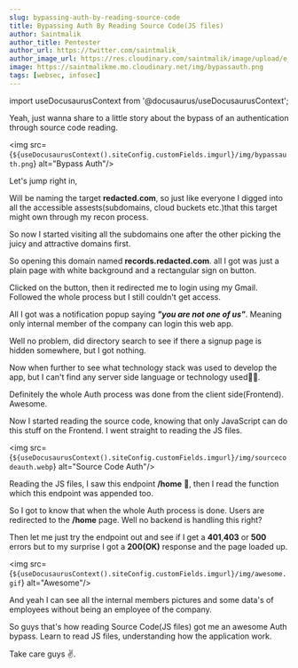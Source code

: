 ```yaml
---
slug: bypassing-auth-by-reading-source-code
title: Bypassing Auth By Reading Source Code(JS files)
author: Saintmalik
author_title: Pentester
author_url: https://twitter.com/saintmalik_
author_image_url: https://res.cloudinary.com/saintmalik/image/upload/e_sharpen:2000,q_74,r_0/v1641922078/saintmalik.webp
image: https://saintmalikme.mo.cloudinary.net/img/bypassauth.png
tags: [websec, infosec]
---
```


import useDocusaurusContext from '@docusaurus/useDocusaurusContext';

Yeah, just wanna share to a little story about the bypass of an authentication through source code reading.
<!--truncate-->

<img src={`${useDocusaurusContext().siteConfig.customFields.imgurl}/img/bypassauth.png`} alt="Bypass Auth"/>

Let's jump right in,

Will be naming the target **redacted.com**, so just like everyone I digged into all the accessible assests(subdomains, cloud buckets etc.)that this target might own through my recon process.

So now I started visiting all the subdomains one after the other picking the juicy and attractive domains first.

So opening this domain named **records.redacted.com**. all I got was just a plain page with white background and a rectangular sign on button.

Clicked on the button, then it redirected me to login using my Gmail. Followed the whole process but I still couldn't get access.

All I got was a notification popup saying ***"you are not one of us"***. Meaning only internal member of the company can login this web app.

Well no problem, did directory search to see if there a signup page is hidden somewhere, but I got nothing.

Now when further to see what technology stack was used to develop the app, but I can't find any server side language or technology used🤔👀.

Definitely the whole Auth process was done from the client side(Frontend). Awesome.

Now I started reading the source code, knowing that only JavaScript can do this stuff on the Frontend. I went straight to reading the JS files.

<img src={`${useDocusaurusContext().siteConfig.customFields.imgurl}/img/sourcecodeauth.webp`} alt="Source Code Auth"/>

Reading the JS files, I saw this endpoint **/home** 🤗, then I read the function which this endpoint was appended too.

So I got to know that when the whole Auth process is done. Users are redirected to the **/home** page. Well no backend is handling this right?

Then let me just try the endpoint out and see if I get a **401**,**403** or **500** errors but to my surprise I got a **200(OK)** response and the page loaded up.

<img src={`${useDocusaurusContext().siteConfig.customFields.imgurl}/img/awesome.gif`} alt="Awesome"/>

And yeah I can see all the internal members pictures and some data's of employees without being an employee of the company.

So guys that's how reading Source Code(JS files) got me an awesome Auth bypass. Learn to read JS files, understanding how the application work.

Take care guys ✌️.

